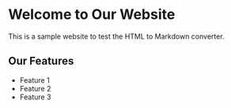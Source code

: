 # Welcome to Our Website

This is a sample website to test the HTML to Markdown converter.

## Our Features

  * Feature 1
  * Feature 2
  * Feature 3